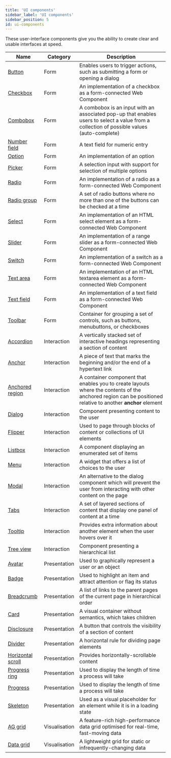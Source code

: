 ```yaml
---
title: 'UI components'
sidebar_label: 'UI components'
sidebar_position: 5
id: ui-components
---
```


These user-interface components give you the ability to create clear and usable interfaces at speed.

| Name                                                                                         | Category      | Description                                                                                                                                                 |
|----------------------------------------------------------------------------------------------|---------------|-------------------------------------------------------------------------------------------------------------------------------------------------------------|
| [Button](docs/04_web/02_web-components/01_form/01_button.md)                                 | Form          | Enables users to trigger actions, such as submitting a form or opening a dialog                                                                             |
| [Checkbox](docs/04_web/02_web-components/01_form/02_checkbox.md)	                            | Form          | An implementation of a checkbox as a form-connected Web Component                                                                                           |
| [Combobox](docs/04_web/02_web-components/01_form/03_combobox.md)                             | Form          | A combobox is an input with an associated pop-up that enables users to select a value from a collection of possible values (auto-complete)                  |
| [Number field](docs/04_web/02_web-components/01_form/04_number-field.md)	                    | Form          | A text field for numeric entry                                                                                                                              |
| [Option](docs/04_web/02_web-components/01_form/05_option.md)	                                | Form          | An implementation of an option                                                                                                                              |
| [Picker](docs/04_web/02_web-components/01_form/06_picker.md)                                 | Form          | A selection input with support for selection of multiple options                                                                                            |
| [Radio](docs/04_web/02_web-components/01_form/07_radio.md)		                                 | Form          | An implementation of a radio as a form-connected Web Component                                                                                              |
| [Radio group](docs/04_web/02_web-components/01_form/08_radio-group.md)	                      | Form          | A set of radio buttons where no more than one of the buttons can be checked at a time                                                                       |
| [Select](docs/04_web/02_web-components/01_form/09_select.md)                                 | Form          | An implementation of an HTML select element as a form-connected Web Component                                                                               |
| [Slider](docs/04_web/02_web-components/01_form/10_slider.md) 		                              | Form          | An implementation of a range slider as a form-connected Web Component                                                                                       |
| [Switch](docs/04_web/02_web-components/01_form/11_switch.md)		                               | Form          | An implementation of a switch as a form-connected Web Component                                                                                             |
| [Text area](docs/04_web/02_web-components/01_form/12_text-area.md)	                          | Form          | An implementation of an HTML textarea element as a form-connected Web Component                                                                             |
| [Text field](docs/04_web/02_web-components/01_form/13_text-field.md)                         | Form          | An implementation of a text field as a form-connected Web Component                                                                                         |
| [Toolbar](docs/04_web/02_web-components/01_form/14_toolbar.md) 		                            | Form          | Container for grouping a set of controls, such as buttons, menubuttons, or checkboxes                                                                       |
| [Accordion](docs/04_web/02_web-components/03_interaction/01_accordion.md)	 	                 | Interaction   | A vertically stacked set of interactive headings representing a section of content                                                                          |
| [Anchor](docs/04_web/02_web-components/03_interaction/02_anchor.md)		                        | Interaction   | A piece of text that marks the beginning and/or the end of a hypertext link                                                                                 |
| [Anchored region](docs/04_web/02_web-components/03_interaction/03_anchored-region.md) 	      | Interaction   | A container component that enables you to create layouts where the contents of the anchored region can be positioned relative to another **anchor** element |
| [Dialog](docs/04_web/02_web-components/03_interaction/04_dialog.md) 		                       | Interaction   | Component presenting content to the user                                                                                                                    |
| [Flipper](docs/04_web/02_web-components/03_interaction/05_flipper.md) 		                     | Interaction   | Used to page through blocks of content or collections of UI elements                                                                                        |
| [Listbox](docs/04_web/02_web-components/03_interaction/06_listbox.md) 		                     | Interaction   | A component displaying an enumerated set of items                                                                                                           |
| [Menu](docs/04_web/02_web-components/03_interaction/07_menu.md) 		                           | Interaction   | A widget that offers a list of choices to the user                                                                                                          |
| [Modal](docs/04_web/02_web-components/03_interaction/08_modal.md) 	                          | Interaction   | An alternative to the dialog component which will prevent the user from interacting with other content on the page                                          |
| [Tabs](docs/04_web/02_web-components/03_interaction/09_tabs.md) 	                            | Interaction   | A set of layered sections of content that display one panel of content at a time                                                                            |
| [Tooltip](docs/04_web/02_web-components/03_interaction/10_tooltip.md) 		                     | Interaction   | Provides extra information about another element when the user hovers over it                                                                               |
| [Tree view](docs/04_web/02_web-components/03_interaction/11_tree-view.md) 	                  | Interaction   | Component presenting a hierarchical list                                                                                                                    |
| [Avatar](docs/04_web/02_web-components/04_presentation/01_avatar.md) 	                       | Presentation  | Used to graphically represent a user or an object                                                                                                           |
| [Badge](docs/04_web/02_web-components/04_presentation/02_badge.md) 	                         | Presentation  | Used to highlight an item and attract attention or flag its status                                                                                          |
| [Breadcrumb](docs/04_web/02_web-components/04_presentation/03_breadcrumb.md) 	               | Presentation  | A list of links to the parent pages of the current page in hierarchical order                                                                               |
| [Card](docs/04_web/02_web-components/04_presentation/04_card.md) 		                          | Presentation  | A visual container without semantics, which takes children                                                                                                  |
| [Disclosure](docs/04_web/02_web-components/04_presentation/05_disclosure.md) 		              | Presentation  | A button that controls the visibility of a section of content                                                                                               |
| [Divider](docs/04_web/02_web-components/04_presentation/06_divider.md) 		                    | Presentation  | A horizontal rule for dividing page elements                                                                                                                |
| [Horizontal scroll](docs/04_web/02_web-components/04_presentation/07_horizontal-scroll.md) 	 | Presentation  | Provides horizontally-scrollable content                                                                                                                    |
| [Progress ring](docs/04_web/02_web-components/04_presentation/08_progress-ring.md) 		        | Presentation  | Used to display the length of time a process will take                                                                                                      |
| [Progress](docs/04_web/02_web-components/04_presentation/09_progress.md) 		                  | Presentation  | Used to display the length of time a process will take                                                                                                      |
| [Skeleton](docs/04_web/02_web-components/04_presentation/10_skeleton.md) 	                   | Presentation  | Used as a visual placeholder for an element while it is in a loading state                                                                                  |
| [AG grid](/docs/04_web/02_web-components/02_grids/01_ag-grid/0-introduction.md) 		           | Visualisation | A feature-rich high-performance data grid optimised for real-time, fast-moving data                                                                         |
| [Data grid](docs/04_web/02_web-components/02_grids/02_data-grid.md) 		                       | Visualisation | A lightweight grid for static or infrequently-changing data                                                                                                 |
